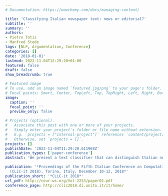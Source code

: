 ```yaml
---
# Documentation: https://wowchemy.com/docs/managing-content/

title: 'Classifying Italian newspaper text: news or editorial?'
subtitle: ''
summary: ''
authors:
- Pietro Totis
- Manfred Stede
tags: [NLP, Argumentation, Conference]
categories: []
date: '2018-01-01'
lastmod: 2022-11-04T12:29:20+01:00
featured: false
draft: false
show_breadcrumb: true

# Featured image
# To use, add an image named `featured.jpg/png` to your page's folder.
# Focal points: Smart, Center, TopLeft, Top, TopRight, Left, Right, BottomLeft, Bottom, BottomRight.
image:
  caption: ''
  focal_point: ''
  preview_only: false

# Projects (optional).
#   Associate this post with one or more of your projects.
#   Simply enter your project's folder or file name without extension.
#   E.g. `projects = ["internal-project"]` references `content/project/deep-learning/index.md`.
#   Otherwise, set `projects = []`.
projects: []
publishDate: '2022-11-04T11:29:20.611968Z'
publication_types: ['paper-conference']
abstract: 'We present a text classifier that can distinguish Italian news stories from editorials. Inspired by earlier work on English, we built a suitable train/test corpus and implemented a range of features, which can predict the distinction with an accuracy of 89,12%. As demonstrated by the earlier work, such a feature-based approach outperforms simple bag-of-words models when being transferred to new domains. We argue that the technique can also be used to distinguish opinionated from non-opinionated text outside of the realm of newspapers.'

publication: '*Proceedings of the Fifth Italian Conference on Computational Linguistics
  (CLiC-it 2018), Torino, Italy, December 10-12, 2018*'
publication_short: '*CLiC-it 2018*'
url_pdf: http://ceur-ws.org/Vol-2253/paper02.pdf
conference_page: http://clic2018.di.unito.it/it/home/
---
```

